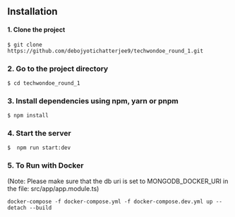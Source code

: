 
## Installation

#### 1. Clone the project
```
$ git clone https://github.com/debojyotichatterjee9/techwondoe_round_1.git
```

### 2. Go to the project directory
```
$ cd techwondoe_round_1
```
### 3. Install dependencies using npm, yarn or pnpm
```
$ npm install
```
### 4. Start the server
```
$  npm run start:dev
```
### 5. To Run with Docker
(Note: Please make sure that the db uri is set to MONGODB_DOCKER_URI in the file: src/app/app.module.ts)
```
docker-compose -f docker-compose.yml -f docker-compose.dev.yml up --detach --build

```